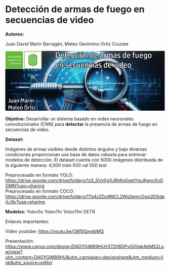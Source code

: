 # **Detección de armas de fuego en secuencias de video**

**Autores:**

Juan David Marin Barragán, Mateo Gerónimo Ortiz Cruzate

![ia2banner.jpg](https://github.com/jdavidmb/DetectGun/blob/main/ia2banner2.jpg)


**Objetivo:** Desarrollar un sistema basado en redes neuronales convolucionales (CNN) para **detectar** la presencia de armas de fuego en secuencias de vídeo.

**Dataset:** 

Imágenes de armas visibles desde distintos ángulos y bajo diversas condiciones proporcionan una base de datos robusta para entrenar modelos de detección.
El dataset cuenta con 5000 imágenes distribuida de la siguiente manera:
4,000 train
500 val
500 test

Preprocesado en formato YOLO:
    https://drive.google.com/drive/folders/1zS_5Vx0g1U8hKqSgetYigJKqncXvGOMN?usp=sharing  
Preprocesado en formato COCO:
    https://drive.google.com/drive/folders/1Tk4zZDu9MCL2WsSemcOsqi2DSdqrLr8v?usp=sharing

**Modelos:** 
    Yolov5s
    Yolov11n
    Yolov11m
    DETR

Enlaces importantes:  

Video youtube: https://youtu.be/O8f0QxrebMQ  
    
Presentación: https://www.canva.com/design/DAGYGiM89HU/rSTDf8GPvG0VakAbMS2Low/view?utm_content=DAGYGiM89HU&utm_campaign=designshare&utm_medium=link&utm_source=editor
